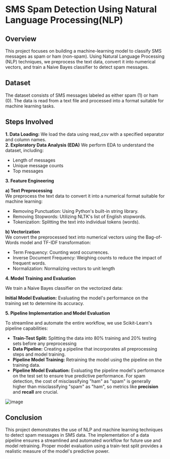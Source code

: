 # SMS Spam Detection Using Natural Language Processing(NLP)

## Overview
This project focuses on building a machine-learning model to classify SMS messages as spam or ham (non-spam). 
Using Natural Language Processing (NLP) techniques, we preprocess the text data, convert it into numerical vectors, and train a Naive Bayes classifier to detect spam messages.

## Dataset
The dataset consists of SMS messages labeled as either spam (1) or ham (0). The data is read from a text file and processed into a format suitable for machine learning tasks.

## Steps Involved
**1. Data Loading:**
We load the data using read_csv with a specified separator and column names.  
**2. Exploratory Data Analysis (EDA)**
We perform EDA to understand the dataset, including:
* Length of messages
* Unique message counts
* Top messages
  
**3. Feature Engineering**  
  
**a) Text Preprocessing**  
We preprocess the text data to convert it into a numerical format suitable for machine learning:

* Removing Punctuation: Using Python's built-in string library.
* Removing Stopwords: Utilizing NLTK's list of English stopwords.
* Tokenization: Splitting the text into individual tokens (words).

**b) Vectorization**  
We convert the preprocessed text into numerical vectors using the Bag-of-Words model and TF-IDF transformation:

* Term Frequency: Counting word occurrences.
* Inverse Document Frequency: Weighing counts to reduce the impact of frequent words.
* Normalization: Normalizing vectors to unit length

**4. Model Training and Evaluation**  
  
We train a Naive Bayes classifier on the vectorized data:

**Initial Model Evaluation:** Evaluating the model's performance on the training set to determine its accuracy.

**5. Pipeline Implementation and Model Evaluation**  

To streamline and automate the entire workflow, we use Scikit-Learn's pipeline capabilities:

* **Train-Test Split:** Splitting the data into 80% training and 20% testing sets before any preprocessing
* **Data Pipeline:** Creating a pipeline that incorporates all preprocessing steps and model training.
* **Pipeline Model Training:** Retraining the model using the pipeline on the training data.
* **Pipeline Model Evaluation:** Evaluating the pipeline model's performance on the test set to ensure true predictive performance.
For spam detection, the cost of misclassifying "ham" as "spam" is generally higher than misclassifying "spam" as "ham", so metrics like **precision** and **recall** are crucial.

![image](https://github.com/sowmya-pallempati/SMS_SPAM_DETECTION_USING_NLP/assets/112984551/5b40ef6e-de85-4c33-b673-ed90339d7a98)

## Conclusion
This project demonstrates the use of NLP and machine learning techniques to detect spam messages in SMS data. 
The implementation of a data pipeline ensures a streamlined and automated workflow for future use and model retraining. 
Proper model evaluation using a train-test split provides a realistic measure of the model's predictive power.



  

